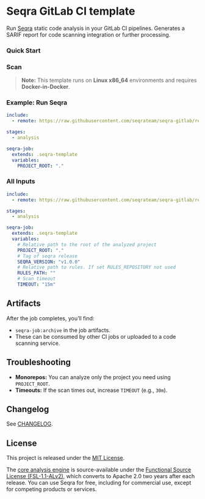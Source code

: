# Seqra GitLab CI template

Run [Seqra](https://github.com/seqrateam/seqra) static code analysis in your GitLab CI pipelines.
Generates a SARIF report for code scanning integration or further processing.


### Quick Start

### Scan

> **Note:** This template runs on **Linux x86\_64** environments and requires **Docker-in-Docker**.

### Example: Run Seqra

```yaml
include:
  - remote: https://raw.githubusercontent.com/seqrateam/seqra-gitlab/refs/heads/main/seqra.gitlab-ci.yml

stages:
  - analysis

seqra-job:
  extends: .seqra-template
  variables:
    PROJECT_ROOT: "."
```


### All Inputs

```yaml
include:
  - remote: https://raw.githubusercontent.com/seqrateam/seqra-gitlab/refs/heads/main/seqra.gitlab-ci.yml

stages:
  - analysis

seqra-job:
  extends: .seqra-template
  variables:
    # Relative path to the root of the analyzed project
    PROJECT_ROOT: "."
    # Tag of seqra release
    SEQRA_VERSION: "v1.0.0"
    # Relative path to rules. If set RULES_REPOSITORY not used
    RULES_PATH: ""
    # Scan timeout
    TIMEOUT: "15m"
```


## Artifacts

After the job completes, you’ll find:

* `seqra-job:archive` in the job artifacts.
* These can be consumed by other CI jobs or uploaded to a code scanning service.


## Troubleshooting

* **Monorepos:** You can analyze only the project you need using `PROJECT_ROOT`.
* **Timeouts:** If the scan times out, increase `TIMEOUT` (e.g., `30m`).

## Changelog

See [CHANGELOG](CHANGELOG.md).

## License
This project is released under the [MIT License](LICENSE).

The [core analysis engine](https://github.com/seqrateam/seqra-jvm-sast) is source-available under the [Functional Source License (FSL-1.1-ALv2)](https://fsl.software/), which converts to Apache 2.0 two years after each release. You can use Seqra for free, including for commercial use, except for competing products or services.
